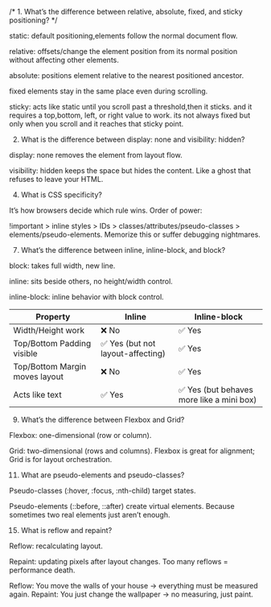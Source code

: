 /* 1. What’s the difference between relative, absolute, fixed, and sticky positioning? */

static: default positioning,elements follow the normal document flow. 

relative: offsets/change the element position from its normal position without affecting other elements.

absolute: positions element relative to the nearest positioned ancestor. 

fixed elements stay in the same place even during scrolling.

sticky: acts like static until you scroll past a threshold,then it sticks. and it requires a top,bottom, left, or right value to work. its not always fixed but only when you scroll and it reaches that sticky point.


2. What is the difference between display: none and visibility: hidden?

display: none removes the element from layout flow.

visibility: hidden keeps the space but hides the content. Like a ghost that refuses to leave your HTML.



4. What is CSS specificity?

It’s how browsers decide which rule wins.
Order of power:

!important > inline styles > IDs > classes/attributes/pseudo-classes > elements/pseudo-elements.
Memorize this or suffer debugging nightmares.


7. What’s the difference between inline, inline-block, and block?

block: takes full width, new line.

inline: sits beside others, no height/width control.

inline-block: inline behavior with block control.


| Property                       | Inline                           | Inline-block                             |
| ------------------------------ | -------------------------------- | ---------------------------------------- |
| Width/Height work              | ❌ No                             | ✅ Yes                                    |
| Top/Bottom Padding visible     | ✅ Yes (but not layout-affecting) | ✅ Yes                                    |
| Top/Bottom Margin moves layout | ❌ No                             | ✅ Yes                                    |
| Acts like text                 | ✅ Yes                            | ✅ Yes (but behaves more like a mini box) |



9. What’s the difference between Flexbox and Grid?

Flexbox: one-dimensional (row or column).

Grid: two-dimensional (rows and columns).
Flexbox is great for alignment; Grid is for layout orchestration.


11. What are pseudo-elements and pseudo-classes?

Pseudo-classes (:hover, :focus, :nth-child) target states.

Pseudo-elements (::before, ::after) create virtual elements.
Because sometimes two real elements just aren’t enough.


15. What is reflow and repaint?

Reflow: recalculating layout.

Repaint: updating pixels after layout changes.
Too many reflows = performance death.

Reflow: You move the walls of your house → everything must be measured again.
Repaint: You just change the wallpaper → no measuring, just paint.